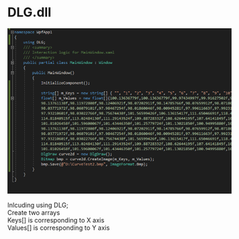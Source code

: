 ﻿# DLG.dll
![](https://github.com/weizsw/DLG.dll/blob/master/Capture2.PNG)

Inlcuding using DLG;<br>
Create two arrays<br>
Keys[] is corresponding to X axis<br>
Values[] is corresponding to Y axis<br>

